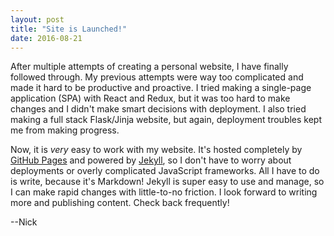 ```yaml
---
layout: post
title: "Site is Launched!"
date: 2016-08-21
---
```


After multiple attempts of creating a personal website, I have finally followed through. My previous attempts were way too complicated and made it hard to be productive and proactive. I tried making a single-page application (SPA) with React and Redux, but it was too hard to make changes and I didn't make smart decisions with deployment. I also tried making a full stack Flask/Jinja website, but again, deployment troubles kept me from making progress.

Now, it is _very_ easy to work with my website. It's hosted completely by [GitHub Pages](https://pages.github.com) and powered by [Jekyll](http://jekyllrb.com), so I don't have to worry about deployments or overly complicated JavaScript frameworks. All I have to do is write, because it's Markdown! Jekyll is super easy to use and manage, so I can make rapid changes with little-to-no friction. I look forward to writing more and publishing content. Check back frequently!

--Nick
